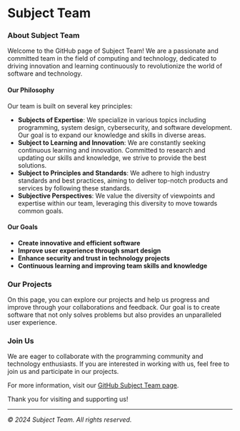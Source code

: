 # Subject Team

### About Subject Team

Welcome to the GitHub page of Subject Team! We are a passionate and committed team in the field of computing and technology, dedicated to driving innovation and learning continuously to revolutionize the world of software and technology.

#### Our Philosophy

Our team is built on several key principles:

- **Subjects of Expertise**: We specialize in various topics including programming, system design, cybersecurity, and software development. Our goal is to expand our knowledge and skills in diverse areas.
- **Subject to Learning and Innovation**: We are constantly seeking continuous learning and innovation. Committed to research and updating our skills and knowledge, we strive to provide the best solutions.
- **Subject to Principles and Standards**: We adhere to high industry standards and best practices, aiming to deliver top-notch products and services by following these standards.
- **Subjective Perspectives**: We value the diversity of viewpoints and expertise within our team, leveraging this diversity to move towards common goals.

#### Our Goals

- **Create innovative and efficient software**
- **Improve user experience through smart design**
- **Enhance security and trust in technology projects**
- **Continuous learning and improving team skills and knowledge**

### Our Projects

On this page, you can explore our projects and help us progress and improve through your collaborations and feedback. Our goal is to create software that not only solves problems but also provides an unparalleled user experience.

### Join Us

We are eager to collaborate with the programming community and technology enthusiasts. If you are interested in working with us, feel free to join us and participate in our projects.

For more information, visit our [GitHub Subject Team page](https://github.com/Subject-Team).

Thank you for visiting and supporting us!

---

*© 2024 Subject Team. All rights reserved.*
